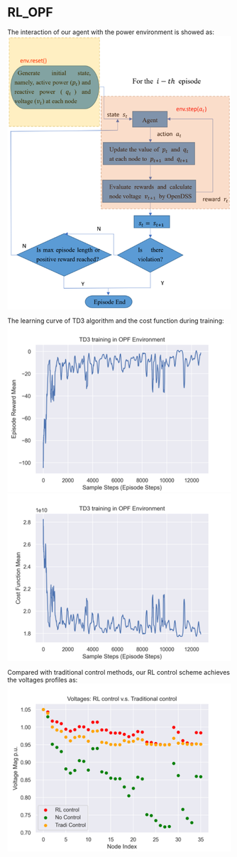 # RL_OPF
The interaction of our agent with the power environment is showed as:
![](intersaction.png)

The learning curve of TD3 algorithm and the cost function during training:
![](TD3_training_reward.png)
![](TD3_training_cost.png)

Compared with traditional control methods, our RL control scheme achieves the voltages profiles as:
![](Volatges_under_RL_control.png)

